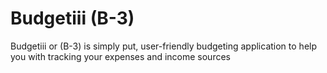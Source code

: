 # Budgetiii (B-3)

Budgetiii or (B-3) is simply put, user-friendly budgeting application to help you with tracking your expenses and income sources
